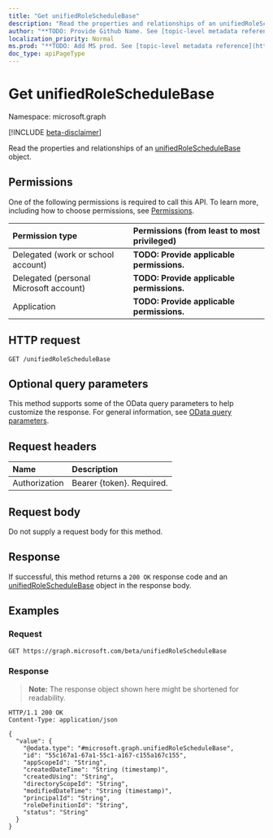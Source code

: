 ```yaml
---
title: "Get unifiedRoleScheduleBase"
description: "Read the properties and relationships of an unifiedRoleScheduleBase object."
author: "**TODO: Provide Github Name. See [topic-level metadata reference](https://msgo.azurewebsites.net/add/document/guidelines/metadata.html#topic-level-metadata)**"
localization_priority: Normal
ms.prod: "**TODO: Add MS prod. See [topic-level metadata reference](https://msgo.azurewebsites.net/add/document/guidelines/metadata.html#topic-level-metadata)**"
doc_type: apiPageType
---
```


# Get unifiedRoleScheduleBase
Namespace: microsoft.graph

[!INCLUDE [beta-disclaimer](../../includes/beta-disclaimer.md)]

Read the properties and relationships of an [unifiedRoleScheduleBase](../resources/unifiedroleschedulebase.md) object.

## Permissions
One of the following permissions is required to call this API. To learn more, including how to choose permissions, see [Permissions](/graph/permissions-reference).

|Permission type|Permissions (from least to most privileged)|
|:---|:---|
|Delegated (work or school account)|**TODO: Provide applicable permissions.**|
|Delegated (personal Microsoft account)|**TODO: Provide applicable permissions.**|
|Application|**TODO: Provide applicable permissions.**|

## HTTP request

<!-- {
  "blockType": "ignored"
}
-->
``` http
GET /unifiedRoleScheduleBase
```

## Optional query parameters
This method supports some of the OData query parameters to help customize the response. For general information, see [OData query parameters](/graph/query-parameters).

## Request headers
|Name|Description|
|:---|:---|
|Authorization|Bearer {token}. Required.|

## Request body
Do not supply a request body for this method.

## Response

If successful, this method returns a `200 OK` response code and an [unifiedRoleScheduleBase](../resources/unifiedroleschedulebase.md) object in the response body.

## Examples

### Request
<!-- {
  "blockType": "request",
  "name": "get_unifiedroleschedulebase"
}
-->
``` http
GET https://graph.microsoft.com/beta/unifiedRoleScheduleBase
```


### Response
>**Note:** The response object shown here might be shortened for readability.
<!-- {
  "blockType": "response",
  "truncated": true,
  "@odata.type": "microsoft.graph.unifiedRoleScheduleBase"
}
-->
``` http
HTTP/1.1 200 OK
Content-Type: application/json

{
  "value": {
    "@odata.type": "#microsoft.graph.unifiedRoleScheduleBase",
    "id": "55c167a1-67a1-55c1-a167-c155a167c155",
    "appScopeId": "String",
    "createdDateTime": "String (timestamp)",
    "createdUsing": "String",
    "directoryScopeId": "String",
    "modifiedDateTime": "String (timestamp)",
    "principalId": "String",
    "roleDefinitionId": "String",
    "status": "String"
  }
}
```

